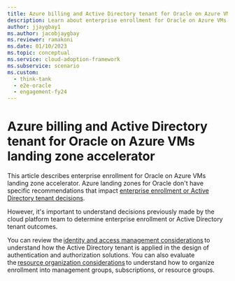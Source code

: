 ```yaml
---
title: Azure billing and Active Directory tenant for Oracle on Azure VMs landing zone accelerator
description: Learn about enterprise enrollment for Oracle on Azure VMs landing zone accelerator. 
author: jjaygbay1
ms.author: jacobjaygbay
ms.reviewer: ramakoni
ms.date: 01/10/2023
ms.topic: conceptual
ms.service: cloud-adoption-framework
ms.subservice: scenario
ms.custom: 
  - think-tank
  - e2e-oracle
  - engagement-fy24
---
```


# Azure billing and Active Directory tenant for Oracle on Azure VMs landing zone accelerator

This article describes enterprise enrollment for Oracle on Azure VMs landing zone accelerator. Azure landing zones for Oracle don't have specific  recommendations that impact [enterprise enrollment or Active Directory tenant decisions](https://learn.microsoft.com/azure/cloud-adoption-framework/ready/landing-zone/design-area/azure-billing-ad-tenant).

However, it's  important to understand decisions previously made by the cloud platform team to determine enterprise enrollment or Active Directory tenant outcomes.

You can review the [identity and access management considerations](manage-identity-access-azure-landing-zone.md) to understand how the Active Directory tenant is applied in the design of authentication and authorization solutions. You can also evaluate the [resource organization considerations](manage-resources-oracle-landing-zone.md) to understand how to organize enrollment into management groups, subscriptions, or resource groups.